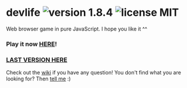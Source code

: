 # devlife ![version 1.8.4](https://d25lcipzij17d.cloudfront.net/badge.svg?id=gh&type=6&v=1.8.4&x2=0) ![license MIT](https://badges.frapsoft.com/os/mit/mit.svg?v=102)

Web browser game in pure JavaScript. I hope you like it ^^

### Play it now [HERE](http://naoxink.hol.es/devlife)!
### [LAST VERSION HERE](https://cdn.rawgit.com/naoxink/devlife/953677b083a4a5bf271bf508ccfa7860cfba96a0/index.html)

Check out the [wiki](https://github.com/naoxink/devlife/wiki) if you have any question! You don't find what you are looking for? Then [tell me](https://github.com/naoxink/devlife/issues) :)
